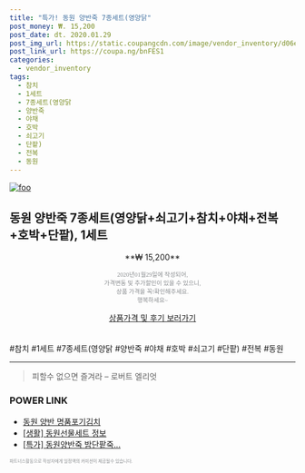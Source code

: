 ```yaml
--- 
title: "특가! 동원 양반죽 7종세트(영양닭" 
post_money: ₩. 15,200 
post_date: dt. 2020.01.29 
post_img_url: https://static.coupangcdn.com/image/vendor_inventory/d06e/8842538d221c21be10fcc5bdaaf12d516770487401b2176454b61a157615.jpg 
post_link_url: https://coupa.ng/bnFES1 
categories: 
  - vendor_inventory 
tags: 
  - 참치 
  - 1세트 
  - 7종세트(영양닭 
  - 양반죽 
  - 야채 
  - 호박 
  - 쇠고기 
  - 단팥) 
  - 전복 
  - 동원 
--- 
```

[![foo](https://static.coupangcdn.com/image/vendor_inventory/d06e/8842538d221c21be10fcc5bdaaf12d516770487401b2176454b61a157615.jpg)](https://coupa.ng/bnFES1) 

## 동원 양반죽 7종세트(영양닭+쇠고기+참치+야채+전복+호박+단팥), 1세트 
<p style="text-align: center;">**₩ 15,200**</p> 
<p style="text-align: center;"><span style="color: #898c8f; font-family: Georgia,Times,serif; font-size: 0.75em;">2020년01월29일에 작성되어, <br>가격변동 및 추가할인이 있을 수 있으니,<br> 상품 가격을 꼭!확인해주세요.<br>행복하세요~</span> 
</p>	 
<div markdown="0" style="text-align: center;"><a href="https://coupa.ng/bnFES1" class="btn btn--success">상품가격 및 후기 보러가기</a></div> 
<br><br> 
  #참치 #1세트 #7종세트(영양닭 #양반죽 #야채 #호박 #쇠고기 #단팥) #전복 #동원 
<hr> 

> 피할수 없으면 즐겨라 – 로버트 엘리엇 


### POWER LINK

* <a href="https://blog.naver.com/santokki14/221780228342" target="_blank">동원 양반 명품포기김치</a>
* <a href="https://blog.naver.com/sakai111/221765313899" target="_blank"> [생활] 동원선물세트 정보 </a>
* <a href="https://blog.naver.com/an0733/221789805657" target="_blank">[특가] 동원양반죽 밤단팥죽...</a>

<span style="color: #898c8f; font-family: Georgia,Times,serif; font-size: 0.55em;">파트너스활동으로 작성자에게 일정액의 커미션이 제공될수 있습니다.</span> 
